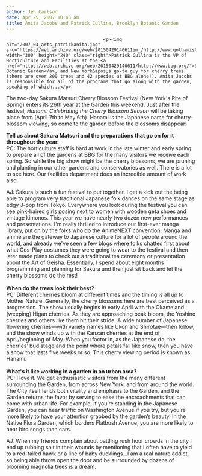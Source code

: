```yaml
---
author: Jen Carlson
date: Apr 25, 2007 10:45 am
title: Anita Jacobs and Patrick Cullina, Brooklyn Botanic Garden
---
```


	
										<p><img alt="2007_04_arts_patrickanita.jpg" src="https://web.archive.org/web/20150429140611im_/http://www.gothamist.com/attachments/arts_jen/2007_04_arts_patrickanita.jpg" width="300" height="240" class="right">Patrick Cullina is the VP of Horticulture and Facilities at the <a href="https://web.archive.org/web/20150429140611/http://www.bbg.org/">Brooklyn Botanic Garden</a>, and New York&apos;s go-to guy for cherry trees (there are over 200 trees and 42 species at BBG alone!). Anita Jacobs is responsible for all of the programs that go along with the garden, speaking of which...</p>

<p>The two-day Sakura Matsuri Cherry Blossom Festival (New York&apos;s Rite of Spring) enters its 26th year at the Garden this weekend. Just after the festival, <em>Hanami: Celebrating the Cherry Blossom Season</em> will be taking place from (April 7th to May 6th). Hanami is the Japanese name for cherry-blossom viewing, so come to the garden before the blossoms disappear! </p>

<p><strong>Tell us about Sakura Matsuri and the preparations that go on for it throughout the year.</strong>  <br>
PC: The horticulture staff is hard at work in the late winter and early spring to prepare all of the gardens at BBG for the many visitors we receive each spring.  So while the big show might be the cherry blossoms, we are pruning and planting in our other gardens and conservatories as well.  There is a lot to see here.  Our facilities department does an incredible amount of work also.  </p>

<p>AJ: Sakura is such a fun festival to put together.  I get a kick out the being able to program very traditional Japanese folk dances on the same stage as edgy J-pop from Tokyo.  Everywhere you look during the festival you can see pink-haired girls posing next to women with wooden geta shoes and vintage kimonos. This year we have nearly two dozen new performances and presentations.  I&apos;m really thrilled to introduce our first-ever manga library, put on by the folks who do the AnimeNEXT convention.  Manga and anime are the gateway to Japanese culture for a lot of people around the world, and already we&apos;ve seen a few blogs where folks chatted first about what Cos-Play costumes they were going to wear to the festival and then later made plans to check out a traditional tea ceremony or presentation about the Art of Geisha.  Essentially, I spend about eight months programming and planning for Sakura and then just sit back and let the cherry blossoms do the rest! <br>
 <br>
<strong>When do the trees look their best?</strong> <br>
PC: Different cherries bloom at different times and the timing is all up to Mother Nature.  Generally, the cherry blossoms here are best perceived as a progression.  The show usually begins in early April with the Okame and (weeping)  Higan cherries.  As they are approaching peak bloom, the Yoshino cherries and others like them hit their stride.  A wide number of Japanese flowering cherries&#x2014;with variety names like Ukon and Shirotae&#x2014;then follow, and the show winds up with the Kanzan cherries at the end of April/beginning of May.  When you factor in, as the Japanese do, the cherries&#x2019; bud stage and the point where petals fall like snow, then you have a show that lasts five weeks or so.  This cherry viewing period is known as Hanami. <br>
 <br>
<strong>What&apos;s it like working in a garden in an urban area? </strong><br>
PC: I love it.  We get enthusiastic visitors from the many different surrounding the Garden, from across New York, and from around the world.  The City itself lends both vitality and emphasis to the Garden, and the Garden returns the favor by serving to ease the encroachments that can come with urban life.  For example, if you&#x2019;re standing in the Japanese Garden, you can hear traffic on Washington Avenue if you try, but you&#x2019;re more likely to have your attention grabbed by the garden&#x2019;s beauty.  In the Native Flora Garden, which borders Flatbush Avenue, you are more likely to hear bird songs than cars. </p>

<p>AJ: When my friends complain about battling rush hour crowds in the city I end up rubbing salt in their wounds by mentioning that I often have to yield to a red-tailed hawk or a line of baby ducklings&#x2026;I am a real nature addict, so being able throw open the door and be surrounded by dozens of blooming magnolia trees is a dream.   </p>					
										
									
				